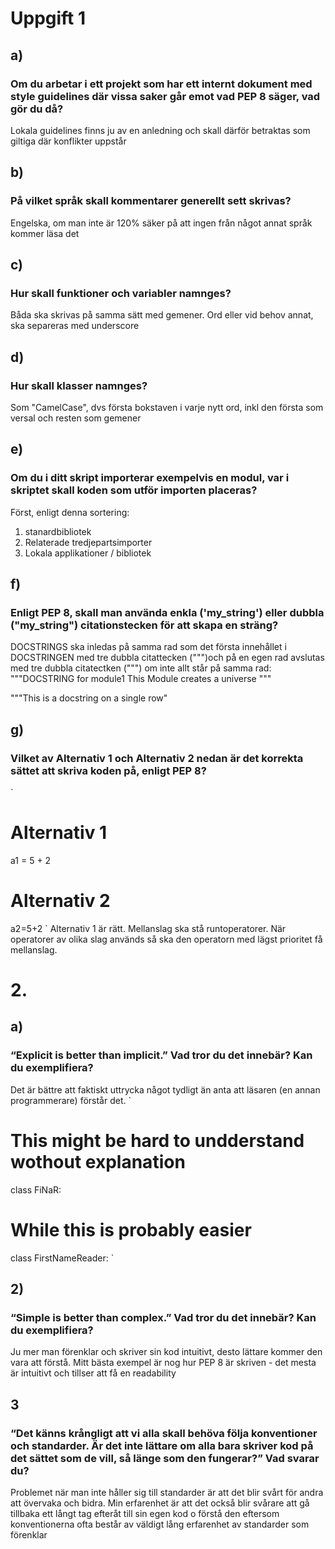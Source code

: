 # Uppgift 1
## a)
### Om du arbetar i ett projekt som har ett internt dokument med style guidelines där vissa saker går emot vad PEP 8 säger, vad gör du då?
Lokala guidelines finns ju av en anledning och skall därför betraktas som giltiga där konflikter uppstår

## b)
### På vilket språk skall kommentarer generellt sett skrivas?
Engelska, om man inte är 120% säker på att ingen från något annat språk kommer läsa det

## c)
### Hur skall funktioner och variabler namnges?
Båda ska skrivas på samma sätt med gemener. Ord eller vid behov annat, ska separeras med underscore

## d)
### Hur skall klasser namnges?
Som "CamelCase", dvs första bokstaven i varje nytt ord, inkl den första som versal och resten som gemener

## e)
### Om du i ditt skript importerar exempelvis en modul, var i skriptet skall koden som utför importen placeras?
Först, enligt denna sortering:
1. stanardbibliotek
2. Relaterade tredjepartsimporter
3. Lokala applikationer / bibliotek

## f)
### Enligt PEP 8, skall man använda enkla ('my_string') eller dubbla ("my_string") citationstecken för att skapa en sträng?
DOCSTRINGS ska inledas på samma rad som det första innehållet i DOCSTRINGEN med tre dubbla citattecken (""")och på en egen rad avslutas med tre dubbla citatectken (""") om inte allt står på samma rad:
"""DOCSTRING for module1
This Module creates a universe
"""

"""This is a docstring on a single row"

## g)
### Vilket av Alternativ 1 och Alternativ 2 nedan är det korrekta sättet att skriva koden på, enligt PEP 8?
`
# Alternativ 1
a1 = 5 + 2
# Alternativ 2
a2=5+2
`
Alternativ 1 är rätt. Mellanslag ska stå runtoperatorer. När operatorer av olika slag används så ska den operatorn med lägst prioritet få mellanslag.

# 2.
## a)
### “Explicit is better than implicit.” Vad tror du det innebär? Kan du exemplifiera?
Det är bättre att faktiskt uttrycka något tydligt än anta att läsaren (en annan programmerare) förstår det.
`
# This might be hard to undderstand wothout explanation
class FiNaR:

# While this is probably easier
class FirstNameReader:
`

## 2)
### “Simple is better than complex.” Vad tror du det innebär? Kan du exemplifiera?
Ju mer man förenklar och skriver sin kod intuitivt, desto lättare kommer den vara att förstå.
Mitt bästa exempel är nog hur PEP 8 är skriven - det mesta är intuitivt och tillser att få en readability

## 3
### “Det känns krångligt att vi alla skall behöva följa konventioner och standarder. Är det inte lättare om alla bara skriver kod på det sättet som de vill, så länge som den fungerar?” Vad svarar du?
Problemet när man inte håller sig till standarder är att det blir svårt för andra att övervaka och bidra. Min erfarenhet är att det också blir svårare att gå tillbaka ett långt tag efteråt till sin egen kod o förstå den eftersom konventionerna ofta består av väldigt lång erfarenhet av standarder som förenklar